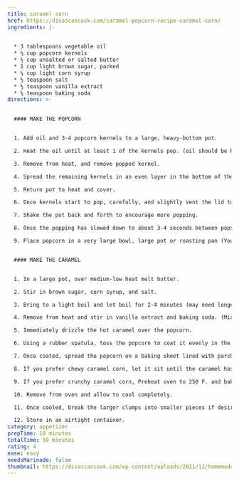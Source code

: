 ```yaml
---
title: caramel corn
href: https://divascancook.com/caramel-popcorn-recipe-caramel-corn/
ingredients: |-
  

  * 3 tablespoons vegetable oil
  * ⅓ cup popcorn kernels
  * ½ cup unsalted or salted butter
  * 1 cup light brown sugar, packed
  * ¼ cup light corn syrup
  * ½ teaspoon salt
  * ½ teaspoon vanilla extract
  * ¼ teaspoon baking soda
directions: >-
  

  #### MAKE THE POPCORN


  1. Add oil and 3-4 popcorn kernels to a large, heavy-bottom pot.

  2. Heat the oil until at least 1 of the kernels pop. (oil should be hot but not smoking or sputtering)

  3. Remove from heat, and remove popped kernel.

  4. Spread the remaining kernels in an even layer in the bottom of the pot.

  5. Return pot to heat and cover.

  6. Once kernels start to pop, carefully, and slightly vent the lid to allow steam to escape.

  7. Shake the pot back and forth to encourage more popping.

  8. Once the popping has slowed down to about 3-4 seconds between pops, remove from heat and uncover.

  9. Place popcorn in a very large bowl, large pot or roasting pan (You'll need lots of space to coat the popcorn in caramel) Keep the popcorn warm if you can.


  #### MAKE THE CARAMEL


  1. In a large pot, over medium-low heat melt butter.

  2. Stir in brown sugar, corn syrup, and salt.

  3. Bring to a light boil and let boil for 2-4 minutes (may need longer), without stirring, until caramel has thickened. (4 minutes usually does it for me.)

  4. Remove from heat and stir in vanilla extract and baking soda. (Mixture will foam up a little) 

  5. Immediately drizzle the hot caramel over the popcorn.

  6. Using a rubber spatula, toss the popcorn to coat it evenly in the caramel.

  7. Once coated, spread the popcorn on a baking sheet lined with parchment paper.

  8. If you prefer chewy caramel corn, let it sit until the caramel has hardened.

  9. If you prefer crunchy caramel corn, Preheat oven to 250 F. and bake for 30-40 minutes, tossing occasionally.

  10. Remove from oven and allow to cool completely.

  11. Once cooled, break the larger clumps into smaller pieces if desired.

  12. Store in an airtight container.
category: appetizer
prepTime: 10 minutes
totalTime: 10 minutes
rating: 4
ease: easy
needsMarinade: false
thumbnail: https://divascancook.com/wp-content/uploads/2021/12/homemade-caramel-popcorn-recipe-6-346x346.jpg
---
```

